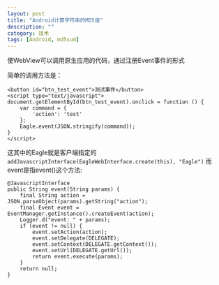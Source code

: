 ```yaml
---
layout: post
title: "Android计算字符串的MD5值"
description: ""
category: 技术
tags: [Android, md5sum]
---
```


使WebView可以调用原生应用的代码，通过注册Event事件的形式

简单的调用方法是：

```
<button id="btn_test_event">测试事件</button>
<script type="text/javascript">
document.getElementById(btn_test_event).onclick = function () {
    var command = {
        'action': 'test'
    };
    Eagle.event(JSON.stringify(command));
}
</script>
```

这其中的Eagle就是客户端指定的`addJavascriptInterface(EagleWebInterface.create(this), "Eagle")`
而event是指event()这个方法:

```
@JavascriptInterface
public String event(String params) {
    final String action = JSON.parseObject(params).getString("action");
    final Event event = EventManager.getInstance().createEvent(action);
    Logger.d("event: " + params);
    if (event != null) {
        event.setAction(action);
        event.setDelegate(DELEGATE);
        event.setContext(DELEGATE.getContext());
        event.setUrl(DELEGATE.getUrl());
        return event.execute(params);
    }
    return null;
}
```

